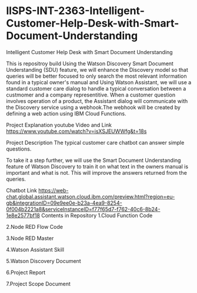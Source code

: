 # llSPS-INT-2363-Intelligent-Customer-Help-Desk-with-Smart-Document-Understanding
Intelligent Customer Help Desk with Smart Document Understanding

This is repositroy build Using the Watson Discovery Smart Document Understanding (SDU) feature, we will enhance the Discovery model so that queries will be better focused to only search the most relevant information found in a typical owner's manual and Using Watson Assistant, we will use a standard customer care dialog to handle a typical conversation between a custmomer and a company representitive. When a customer question involves operation of a product, the Assistant dialog will communicate with the Discovery service using a webhook.The webhook will be created by defining a web action using IBM Cloud Functions.

Project Explanation youtube Video and Link
https://www.youtube.com/watch?v=isXSJEUWWfg&t=18s



Project Description
The typical customer care chatbot can answer simple questions.

To take it a step further, we will use the Smart Document Understanding feature of Watson Discovery to train it on what text in the owners manual is important and what is not. This will improve the answers returned from the queries.

Chatbot Link
https://web-chat.global.assistant.watson.cloud.ibm.com/preview.html?region=eu-gb&integrationID=09e9ee0e-b23a-4ea9-8254-0f004b2221a8&serviceInstanceID=f77f65d7-f762-40c6-8b24-1e8e2577bf18
Contents in Repository
1.Cloud Function Code

2.Node RED Flow Code

3.Node RED Master

4.Watson Assistant Skill

5.Watson Discovery Document

6.Project Report

7.Project Scope Document
